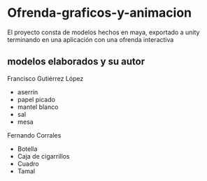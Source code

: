 # Ofrenda-graficos-y-animacion
El proyecto consta de modelos hechos en maya, exportado a unity terminando en una aplicación con una ofrenda interactiva 

## modelos elaborados y su autor
Francisco Gutiérrez López
-  aserrín
-  papel picado
-  mantel blanco
-  sal
-  mesa

Fernando Corrales
- Botella
- Caja de cigarrillos
- Cuadro
- Tamal

